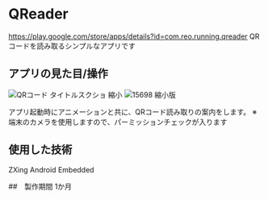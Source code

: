 # QReader
https://play.google.com/store/apps/details?id=com.reo.running.qreader
QRコードを読み取るシンプルなアプリです

## アプリの見た目/操作
![QRコード タイトルスクショ 縮小](https://user-images.githubusercontent.com/65647834/110713222-e79ac900-8244-11eb-9df1-9bf32e5e79e8.jpg)
![15698 縮小版](https://user-images.githubusercontent.com/65647834/110713221-e7023280-8244-11eb-95c7-c023e4a26287.jpg)

アプリ起動時にアニメーションと共に、QRコード読み取りの案内をします。
※端末のカメラを使用しますので、パーミッションチェックが入ります

## 使用した技術
ZXing Android Embedded

##　製作期間
1か月
